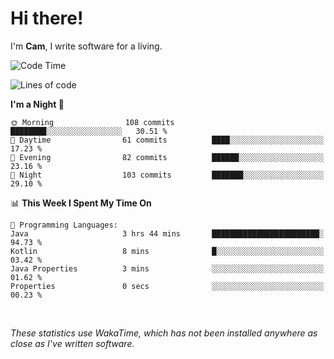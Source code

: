 # Hi there!
I'm **Cam**, I write software for a living.

<!--START_SECTION:waka-->
![Code Time](http://img.shields.io/badge/Code%20Time-439%20hrs%2059%20mins-blue)

![Lines of code](https://img.shields.io/badge/From%20Hello%20World%20I%27ve%20Written-104.6%20thousand%20lines%20of%20code-blue)

**I'm a Night 🦉** 

```text
🌞 Morning                108 commits         ████████░░░░░░░░░░░░░░░░░   30.51 % 
🌆 Daytime                61 commits          ████░░░░░░░░░░░░░░░░░░░░░   17.23 % 
🌃 Evening                82 commits          ██████░░░░░░░░░░░░░░░░░░░   23.16 % 
🌙 Night                  103 commits         ███████░░░░░░░░░░░░░░░░░░   29.10 % 
```


📊 **This Week I Spent My Time On** 

```text
💬 Programming Languages: 
Java                     3 hrs 44 mins       ████████████████████████░   94.73 % 
Kotlin                   8 mins              █░░░░░░░░░░░░░░░░░░░░░░░░   03.42 % 
Java Properties          3 mins              ░░░░░░░░░░░░░░░░░░░░░░░░░   01.62 % 
Properties               0 secs              ░░░░░░░░░░░░░░░░░░░░░░░░░   00.23 % 
```


<!--END_SECTION:waka-->

<br>

_These statistics use WakaTime, which has not been installed anywhere as close as I've written software._
